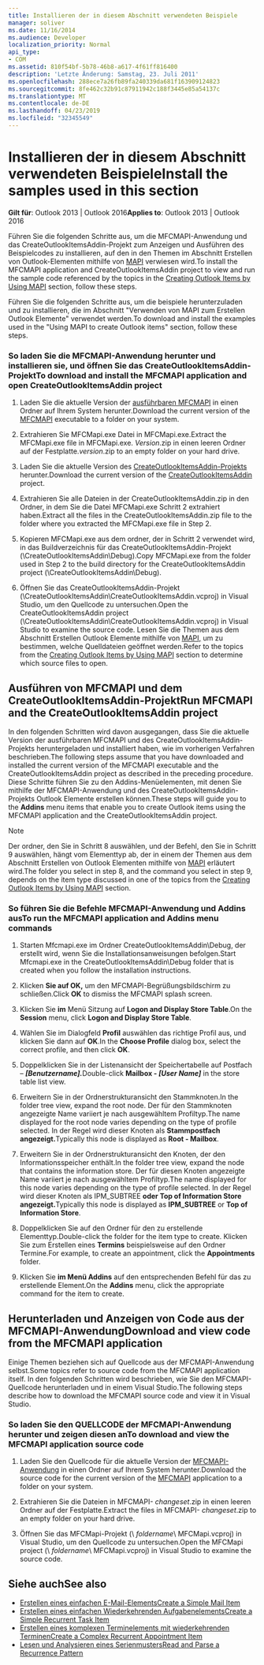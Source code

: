 ```yaml
---
title: Installieren der in diesem Abschnitt verwendeten Beispiele
manager: soliver
ms.date: 11/16/2014
ms.audience: Developer
localization_priority: Normal
api_type:
- COM
ms.assetid: 810f54bf-5b78-46b8-a617-4f61ff816400
description: 'Letzte Änderung: Samstag, 23. Juli 2011'
ms.openlocfilehash: 288ece7a26fb89fa240339da681f163909124823
ms.sourcegitcommit: 8fe462c32b91c87911942c188f3445e85a54137c
ms.translationtype: MT
ms.contentlocale: de-DE
ms.lasthandoff: 04/23/2019
ms.locfileid: "32345549"
---
```

# <a name="install-the-samples-used-in-this-section"></a><span data-ttu-id="c6ee3-103">Installieren der in diesem Abschnitt verwendeten Beispiele</span><span class="sxs-lookup"><span data-stu-id="c6ee3-103">Install the samples used in this section</span></span>

<span data-ttu-id="c6ee3-104">**Gilt für**: Outlook 2013 | Outlook 2016</span><span class="sxs-lookup"><span data-stu-id="c6ee3-104">**Applies to**: Outlook 2013 | Outlook 2016</span></span> 
  
<span data-ttu-id="c6ee3-105">Führen Sie die folgenden Schritte aus, um die MFCMAPI-Anwendung und das CreateOutlookItemsAddin-Projekt zum Anzeigen und Ausführen des Beispielcodes zu installieren, auf den in den Themen im Abschnitt Erstellen von Outlook-Elementen mithilfe von [MAPI](creating-outlook-items-by-using-mapi.md) verwiesen wird.</span><span class="sxs-lookup"><span data-stu-id="c6ee3-105">To install the MFCMAPI application and CreateOutlookItemsAddin project to view and run the sample code referenced by the topics in the [Creating Outlook Items by Using MAPI](creating-outlook-items-by-using-mapi.md) section, follow these steps.</span></span> 

<span data-ttu-id="c6ee3-106">Führen Sie die folgenden Schritte aus, um die beispiele herunterzuladen und zu installieren, die im Abschnitt "Verwenden von MAPI zum Erstellen Outlook Elemente" verwendet werden.</span><span class="sxs-lookup"><span data-stu-id="c6ee3-106">To download and install the examples used in the "Using MAPI to create Outlook items" section, follow these steps.</span></span>

### <a name="to-download-and-install-the-mfcmapi-application-and-open-createoutlookitemsaddin-project"></a><span data-ttu-id="c6ee3-107">So laden Sie die MFCMAPI-Anwendung herunter und installieren sie, und öffnen Sie das CreateOutlookItemsAddin-Projekt</span><span class="sxs-lookup"><span data-stu-id="c6ee3-107">To download and install the MFCMAPI application and open CreateOutlookItemsAddin project</span></span>

1. <span data-ttu-id="c6ee3-108">Laden Sie die aktuelle Version der [ausführbaren MFCMAPI](https://go.microsoft.com/fwlink/?LinkID=124154) in einen Ordner auf Ihrem System herunter.</span><span class="sxs-lookup"><span data-stu-id="c6ee3-108">Download the current version of the [MFCMAPI](https://go.microsoft.com/fwlink/?LinkID=124154) executable to a folder on your system.</span></span> 
    
2. <span data-ttu-id="c6ee3-109">Extrahieren Sie MFCMapi.exe Datei in MFCMapi.exe.</span><span class="sxs-lookup"><span data-stu-id="c6ee3-109">Extract the MFCMapi.exe file in MFCMapi.exe.</span></span> <span data-ttu-id="c6ee3-110">_Version_.zip in einen leeren Ordner auf der Festplatte.</span><span class="sxs-lookup"><span data-stu-id="c6ee3-110">_version_.zip to an empty folder on your hard drive.</span></span>
    
3. <span data-ttu-id="c6ee3-111">Laden Sie die aktuelle Version des [CreateOutlookItemsAddin-Projekts](https://go.microsoft.com/fwlink/?LinkID=127828) herunter.</span><span class="sxs-lookup"><span data-stu-id="c6ee3-111">Download the current version of the [CreateOutlookItemsAddin](https://go.microsoft.com/fwlink/?LinkID=127828) project.</span></span> 
    
4. <span data-ttu-id="c6ee3-112">Extrahieren Sie alle Dateien in der CreateOutlookItemsAddin.zip in den Ordner, in dem Sie die Datei MFCMapi.exe Schritt 2 extrahiert haben.</span><span class="sxs-lookup"><span data-stu-id="c6ee3-112">Extract all the files in the CreateOutlookItemsAddin.zip file to the folder where you extracted the MFCMapi.exe file in Step 2.</span></span>
    
5. <span data-ttu-id="c6ee3-113">Kopieren MFCMapi.exe aus dem ordner, der in Schritt 2 verwendet wird, in das Buildverzeichnis für das CreateOutlookItemsAddin-Projekt (\CreateOutlookItemsAddin\Debug).</span><span class="sxs-lookup"><span data-stu-id="c6ee3-113">Copy MFCMapi.exe from the folder used in Step 2 to the build directory for the CreateOutlookItemsAddin project (\CreateOutlookItemsAddin\Debug).</span></span>
    
6. <span data-ttu-id="c6ee3-114">Öffnen Sie das CreateOutlookItemsAddin-Projekt (\CreateOutlookItemsAddin\CreateOutlookItemsAddin.vcproj) in Visual Studio, um den Quellcode zu untersuchen.</span><span class="sxs-lookup"><span data-stu-id="c6ee3-114">Open the CreateOutlookItemsAddin project (\CreateOutlookItemsAddin\CreateOutlookItemsAddin.vcproj) in Visual Studio to examine the source code.</span></span> <span data-ttu-id="c6ee3-115">Lesen Sie die Themen aus dem Abschnitt Erstellen Outlook Elemente mithilfe von [MAPI,](creating-outlook-items-by-using-mapi.md) um zu bestimmen, welche Quelldateien geöffnet werden.</span><span class="sxs-lookup"><span data-stu-id="c6ee3-115">Refer to the topics from the [Creating Outlook Items by Using MAPI](creating-outlook-items-by-using-mapi.md) section to determine which source files to open.</span></span> 
    
## <a name="run-mfcmapi-and-the-createoutlookitemsaddin-project"></a><span data-ttu-id="c6ee3-116">Ausführen von MFCMAPI und dem CreateOutlookItemsAddin-Projekt</span><span class="sxs-lookup"><span data-stu-id="c6ee3-116">Run MFCMAPI and the CreateOutlookItemsAddin project</span></span>

<span data-ttu-id="c6ee3-117">In den folgenden Schritten wird davon ausgegangen, dass Sie die aktuelle Version der ausführbaren MFCMAPI und des CreateOutlookItemsAddin-Projekts heruntergeladen und installiert haben, wie im vorherigen Verfahren beschrieben.</span><span class="sxs-lookup"><span data-stu-id="c6ee3-117">The following steps assume that you have downloaded and installed the current version of the MFCMAPI executable and the CreateOutlookItemsAddin project as described in the preceding procedure.</span></span> <span data-ttu-id="c6ee3-118">Diese Schritte führen Sie  zu den Addins-Menüelementen, mit denen Sie mithilfe der MFCMAPI-Anwendung und des CreateOutlookItemsAddin-Projekts Outlook Elemente erstellen können.</span><span class="sxs-lookup"><span data-stu-id="c6ee3-118">These steps will guide you to the **Addins** menu items that enable you to create Outlook items using the MFCMAPI application and the CreateOutlookItemsAddin project.</span></span> 
  
> [!NOTE]
> <span data-ttu-id="c6ee3-119">Der ordner, den Sie in Schritt 8 auswählen, und der Befehl, den Sie in Schritt 9 auswählen, hängt vom Elementtyp ab, der in einem der Themen aus dem Abschnitt Erstellen von Outlook Elementen mithilfe von [MAPI](creating-outlook-items-by-using-mapi.md) erläutert wird.</span><span class="sxs-lookup"><span data-stu-id="c6ee3-119">The folder you select in step 8, and the command you select in step 9, depends on the item type discussed in one of the topics from the [Creating Outlook Items by Using MAPI](creating-outlook-items-by-using-mapi.md) section.</span></span> 

### <a name="to-run-the-mfcmapi-application-and-addins-menu-commands"></a><span data-ttu-id="c6ee3-120">So führen Sie die Befehle MFCMAPI-Anwendung und Addins aus</span><span class="sxs-lookup"><span data-stu-id="c6ee3-120">To run the MFCMAPI application and Addins menu commands</span></span>

1. <span data-ttu-id="c6ee3-121">Starten Mfcmapi.exe im Ordner CreateOutlookItemsAddin\Debug, der erstellt wird, wenn Sie die Installationsanweisungen befolgen.</span><span class="sxs-lookup"><span data-stu-id="c6ee3-121">Start Mfcmapi.exe in the CreateOutlookItemsAddin\Debug folder that is created when you follow the installation instructions.</span></span>
    
2. <span data-ttu-id="c6ee3-122">Klicken **Sie auf OK,** um den MFCMAPI-Begrüßungsbildschirm zu schließen.</span><span class="sxs-lookup"><span data-stu-id="c6ee3-122">Click **OK** to dismiss the MFCMAPI splash screen.</span></span> 
    
3. <span data-ttu-id="c6ee3-123">Klicken Sie **im** Menü Sitzung auf **Logon and Display Store Table**.</span><span class="sxs-lookup"><span data-stu-id="c6ee3-123">On the **Session** menu, click **Logon and Display Store Table**.</span></span>
    
4. <span data-ttu-id="c6ee3-124">Wählen Sie im Dialogfeld **Profil** auswählen das richtige Profil aus, und klicken Sie dann auf **OK**.</span><span class="sxs-lookup"><span data-stu-id="c6ee3-124">In the **Choose Profile** dialog box, select the correct profile, and then click **OK**.</span></span> 
    
5. <span data-ttu-id="c6ee3-125">Doppelklicken Sie in der Listenansicht der Speichertabelle auf Postfach – **_[Benutzername]._**</span><span class="sxs-lookup"><span data-stu-id="c6ee3-125">Double-click **Mailbox -  _[User Name]_** in the store table list view.</span></span> 
    
6. <span data-ttu-id="c6ee3-126">Erweitern Sie in der Ordnerstrukturansicht den Stammknoten.</span><span class="sxs-lookup"><span data-stu-id="c6ee3-126">In the folder tree view, expand the root node.</span></span> <span data-ttu-id="c6ee3-127">Der für den Stammknoten angezeigte Name variiert je nach ausgewähltem Profiltyp.</span><span class="sxs-lookup"><span data-stu-id="c6ee3-127">The name displayed for the root node varies depending on the type of profile selected.</span></span> <span data-ttu-id="c6ee3-128">In der Regel wird dieser Knoten als **Stammpostfach angezeigt.**</span><span class="sxs-lookup"><span data-stu-id="c6ee3-128">Typically this node is displayed as **Root - Mailbox**.</span></span>
    
7. <span data-ttu-id="c6ee3-129">Erweitern Sie in der Ordnerstrukturansicht den Knoten, der den Informationsspeicher enthält.</span><span class="sxs-lookup"><span data-stu-id="c6ee3-129">In the folder tree view, expand the node that contains the information store.</span></span> <span data-ttu-id="c6ee3-130">Der für diesen Knoten angezeigte Name variiert je nach ausgewähltem Profiltyp.</span><span class="sxs-lookup"><span data-stu-id="c6ee3-130">The name displayed for this node varies depending on the type of profile selected.</span></span> <span data-ttu-id="c6ee3-131">In der Regel wird  dieser Knoten als IPM_SUBTREE **oder Top of Information Store angezeigt.**</span><span class="sxs-lookup"><span data-stu-id="c6ee3-131">Typically this node is displayed as **IPM_SUBTREE** or **Top of Information Store**.</span></span>
    
8. <span data-ttu-id="c6ee3-132">Doppelklicken Sie auf den Ordner für den zu erstellende Elementtyp.</span><span class="sxs-lookup"><span data-stu-id="c6ee3-132">Double-click the folder for the item type to create.</span></span> <span data-ttu-id="c6ee3-133">Klicken Sie zum Erstellen eines **Termins** beispielsweise auf den Ordner Termine.</span><span class="sxs-lookup"><span data-stu-id="c6ee3-133">For example, to create an appointment, click the **Appointments** folder.</span></span> 
    
9. <span data-ttu-id="c6ee3-134">Klicken Sie **im Menü Addins** auf den entsprechenden Befehl für das zu erstellende Element.</span><span class="sxs-lookup"><span data-stu-id="c6ee3-134">On the **Addins** menu, click the appropriate command for the item to create.</span></span> 
    
## <a name="download-and-view-code-from-the-mfcmapi-application"></a><span data-ttu-id="c6ee3-135">Herunterladen und Anzeigen von Code aus der MFCMAPI-Anwendung</span><span class="sxs-lookup"><span data-stu-id="c6ee3-135">Download and view code from the MFCMAPI application</span></span>

<span data-ttu-id="c6ee3-136">Einige Themen beziehen sich auf Quellcode aus der MFCMAPI-Anwendung selbst.</span><span class="sxs-lookup"><span data-stu-id="c6ee3-136">Some topics refer to source code from the MFCMAPI application itself.</span></span> <span data-ttu-id="c6ee3-137">In den folgenden Schritten wird beschrieben, wie Sie den MFCMAPI-Quellcode herunterladen und in einem Visual Studio.</span><span class="sxs-lookup"><span data-stu-id="c6ee3-137">The following steps describe how to download the MFCMAPI source code and view it in Visual Studio.</span></span> 

### <a name="to-download-and-view-the-mfcmapi-application-source-code"></a><span data-ttu-id="c6ee3-138">So laden Sie den QUELLCODE der MFCMAPI-Anwendung herunter und zeigen diesen an</span><span class="sxs-lookup"><span data-stu-id="c6ee3-138">To download and view the MFCMAPI application source code</span></span>

1. <span data-ttu-id="c6ee3-139">Laden Sie den Quellcode für die aktuelle Version der [MFCMAPI-Anwendung](https://go.microsoft.com/fwlink/?LinkID=124154) in einen Ordner auf Ihrem System herunter.</span><span class="sxs-lookup"><span data-stu-id="c6ee3-139">Download the source code for the current version of the [MFCMAPI](https://go.microsoft.com/fwlink/?LinkID=124154) application to a folder on your system.</span></span> 
    
2. <span data-ttu-id="c6ee3-140">Extrahieren Sie die Dateien in MFCMAPI- _changeset_.zip in einen leeren Ordner auf der Festplatte.</span><span class="sxs-lookup"><span data-stu-id="c6ee3-140">Extract the files in MFCMAPI- _changeset_.zip to an empty folder on your hard drive.</span></span>
    
3. <span data-ttu-id="c6ee3-141">Öffnen Sie das MFCMapi-Projekt (\ _foldername_\ MFCMapi.vcproj) in Visual Studio, um den Quellcode zu untersuchen.</span><span class="sxs-lookup"><span data-stu-id="c6ee3-141">Open the MFCMapi project (\ _foldername_\ MFCMapi.vcproj) in Visual Studio to examine the source code.</span></span>
    
## <a name="see-also"></a><span data-ttu-id="c6ee3-142">Siehe auch</span><span class="sxs-lookup"><span data-stu-id="c6ee3-142">See also</span></span>

- [<span data-ttu-id="c6ee3-143">Erstellen eines einfachen E-Mail-Elements</span><span class="sxs-lookup"><span data-stu-id="c6ee3-143">Create a Simple Mail Item</span></span>](how-to-create-a-simple-mail-item.md)
- [<span data-ttu-id="c6ee3-144">Erstellen eines einfachen Wiederkehrenden Aufgabenelements</span><span class="sxs-lookup"><span data-stu-id="c6ee3-144">Create a Simple Recurrent Task Item</span></span>](how-to-create-a-simple-recurrent-task-item.md)
- [<span data-ttu-id="c6ee3-145">Erstellen eines komplexen Terminelements mit wiederkehrenden Terminen</span><span class="sxs-lookup"><span data-stu-id="c6ee3-145">Create a Complex Recurrent Appointment Item</span></span>](how-to-create-a-complex-recurrent-appointment-item.md)
- [<span data-ttu-id="c6ee3-146">Lesen und Analysieren eines Serienmusters</span><span class="sxs-lookup"><span data-stu-id="c6ee3-146">Read and Parse a Recurrence Pattern</span></span>](how-to-read-and-parse-a-recurrence-pattern.md)

